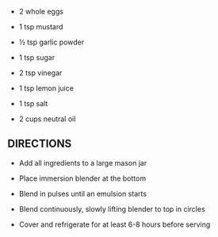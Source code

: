 - 2 whole eggs

- 1 tsp mustard

- ½ tsp garlic powder

- 1 tsp sugar

- 2 tsp vinegar

- 1 tsp lemon juice

- 1 tsp salt

- 2 cups neutral oil

## DIRECTIONS

- Add all ingredients to a large mason jar

- Place immersion blender at the bottom

- Blend in pulses until an emulsion starts

- Blend continuously, slowly lifting blender to top in circles

- Cover and refrigerate for at least 6-8 hours before serving
